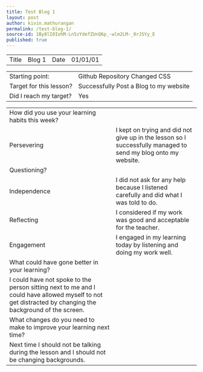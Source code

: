 ```yaml
---
title: Test Blog 1
layout: post
author: kivin.mathurangan
permalink: /test-blog-1/
source-id: 1By8lI0IohM-Ln5zYdefZUnQ6p_-wlm2LM-_0rJSYy_E
published: true
---
```

<table>
  <tr>
    <td>Title</td>
    <td>Blog 1</td>
    <td>Date</td>
    <td>01/01/01</td>
  </tr>
</table>


<table>
  <tr>
    <td>Starting point:</td>
    <td>Github Repository Changed CSS</td>
  </tr>
  <tr>
    <td>Target for this lesson?</td>
    <td>Successfully Post a Blog to my website</td>
  </tr>
  <tr>
    <td>Did I reach my target? </td>
    <td>Yes</td>
  </tr>
</table>


<table>
  <tr>
    <td>How did you use your learning habits this week?</td>
    <td></td>
  </tr>
  <tr>
    <td>Persevering</td>
    <td>I kept on trying and did not give up in the lesson so I successfully managed to send my blog onto my website.</td>
  </tr>
  <tr>
    <td>Questioning?</td>
    <td></td>
  </tr>
  <tr>
    <td>Independence</td>
    <td>I did not ask for any help because I listened carefully and did what I was told to do.</td>
  </tr>
  <tr>
    <td>Reflecting</td>
    <td>I  considered if my work was good and acceptable for the teacher.</td>
  </tr>
  <tr>
    <td>Engagement</td>
    <td>I engaged in my learning today by listening and doing my work well.</td>
  </tr>
  <tr>
    <td>What could have gone better in your learning?</td>
    <td></td>
  </tr>
  <tr>
    <td>I could have not spoke to the person sitting next to me and I could have allowed myself to not get distracted by changing the background of the screen. </td>
    <td></td>
  </tr>
  <tr>
    <td>What changes do you need to make to improve your learning next time?
</td>
    <td></td>
  </tr>
  <tr>
    <td>Next time I should not be talking during the lesson and I should not be changing backgrounds.</td>
    <td></td>
  </tr>
</table>


